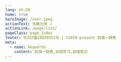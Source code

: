 ```yaml
---
lang: zh-CN
home: true
heroImage: /user.jpeg
actionText: 先睹为快 →
actionLink: /page/list/
pageClass: page_index
footer: 京ICP备18039352号 | ©2018-present 前端一锅煮
meta:
  - name: keywords
    content: 前端一锅煮,前端学习,前端笔记
---
```


<template>
    <div class="cont">
        <div id="large-header" class="large-header">
            <canvas id="cvs"></canvas>
            <div class="add_info">
                <p>这雨，出生于天，死于大地。中间的过程，便是一生。我之所以看这雨水，不看天，不看地，看的也不是雨。而是这雨的一生......这便是生与死。</p>
            </div>
        </div>
    </div>
</template>

<style lang="less">
    .page_index{
        .home{
            .hero{
                img{
                    max-height: 120px;
                    border-radius: 100%;
                    overflow: hidden;
                }
                h1{
                    font-size: 2.2rem;
                }
                .description{
                    font-size: 1.4rem;
                }
                .action-button{
                    padding: 0.6rem 1.2rem;
                }
            }
        }

        .large-header {
            position: relative;
            width: 100%;
            overflow: hidden;
            background-size: cover;
            background-image: url('./page/img/bg.jpg');
            background-position: center center;
            z-index: 1;
        }

        .add_info {
            position: absolute;
            color: #f9f1e9;
            text-align: center;
            top: 50%;
            left: 50%;
            transform: translate3d(-50%, -50%, 0);
            text-shadow: 2px 2px 4px rgba(0, 0, 0, 0.4);
            font-size: 1.2rem;
        }

        @media (max-width: 719px) {
            .add_info{
                font-size: 1rem;
            }
        }
        
        @media (max-width: 419px) {
            .home{
                .hero{
                    img{
                        max-height: 100px;
                        border-radius: 100%;
                        overflow: hidden;
                    }
                    h1{
                        font-size: 1.2rem;
                    }
                    .description{
                        font-size: 1rem;
                    }
                    .action-button{
                        padding: 0.2rem 0.6rem;
                    }
                }
            }
            .add_info{
                font-size: 0.9rem;
            }
        }
    }
</style>

<script>
    export default {
        data() {
            return {
                
            }
        },
        mounted() {
            this.animationFrame()
            this.init()
        },
        methods: {
            animationFrame() {
                var lastTime = 0;
                var vendors = ['ms', 'moz', 'webkit', 'o'];
                for(var x = 0; x < vendors.length && !window.requestAnimationFrame; ++x) {
                    window.requestAnimationFrame = window[vendors[x]+'RequestAnimationFrame'];
                    window.cancelAnimationFrame = window[vendors[x]+'CancelAnimationFrame']
                        || window[vendors[x]+'CancelRequestAnimationFrame'];
                }

                if (!window.requestAnimationFrame) {
                    window.requestAnimationFrame = function(callback, element) {
                        var currTime = new Date().getTime();
                        var timeToCall = Math.max(0, 16 - (currTime - lastTime));
                        var id = window.setTimeout(function() { callback(currTime + timeToCall); },
                            timeToCall);
                        lastTime = currTime + timeToCall;
                        return id;
                    };
                }

                if (!window.cancelAnimationFrame) {
                    window.cancelAnimationFrame = function(id) {
                        clearTimeout(id);
                    };
                }
            },
            init() {
                var width, height, largeHeader, canvas, ctx, circles, target, animateHeader = true;

                // Main
                initHeader();
                addListeners();

                function initHeader() {
                    width = window.innerWidth;
                    height = document.documentElement.clientHeight / 2
                    // height = window.innerHeight / 2;
                    target = {x: 0, y: height};

                    largeHeader = document.getElementById('large-header');
                    largeHeader.style.height = height+'px';

                    canvas = document.getElementById('cvs');
                    canvas.width = width;
                    canvas.height = height;
                    ctx = canvas.getContext('2d');

                    // create particles
                    circles = [];
                    for(var x = 0; x < width*0.5; x++) {
                        var c = new Circle();
                        circles.push(c);
                    }
                    animate();
                }

                // Event handling
                function addListeners() {
                    window.addEventListener('scroll', scrollCheck);
                    window.addEventListener('resize', resize);
                }

                function scrollCheck() {
                    if(document.body.scrollTop > height) animateHeader = false;
                    else animateHeader = true;
                }

                function resize() {
                    width = window.innerWidth;
                    height = document.documentElement.clientHeight / 2;
                    largeHeader.style.height = height+'px';
                    canvas.width = width;
                    canvas.height = height;
                }

                function animate() {
                    if(animateHeader) {
                        ctx.clearRect(0,0,width,height);
                        for(var i in circles) {
                            circles[i].draw();
                        }
                    }
                    requestAnimationFrame(animate);
                }

                // Canvas manipulation
                function Circle() {
                    var _this = this;

                    // constructor
                    (function() {
                        _this.pos = {};
                        init();
                    })();

                    function init() {
                        _this.pos.x = Math.random()*width;
                        _this.pos.y = height+Math.random()*100;
                        _this.alpha = 0.1+Math.random()*0.3;
                        _this.scale = 0.1+Math.random()*0.3;
                        _this.velocity = Math.random();
                    }

                    this.draw = function() {
                        if(_this.alpha <= 0) {
                            init();
                        }
                        _this.pos.y -= _this.velocity;
                        _this.alpha -= 0.0005;
                        ctx.beginPath();
                        ctx.arc(_this.pos.x, _this.pos.y, _this.scale*10, 0, 2 * Math.PI, false);
                        ctx.fillStyle = 'rgba(255,255,255,'+ _this.alpha+')';
                        ctx.fill();
                    };
                }
            }
        }
    }
</script>